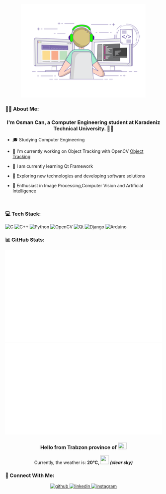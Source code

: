 <p align="center"><img src="https://raw.githubusercontent.com/osmancanaksoy/osmancanaksoy/main/gif3.gif" width="400" height="300"/></p>  

### 👨‍💻 About Me:
### <div align="center">I'm Osman Can, a Computer Engineering student at Karadeniz Technical University. 👨‍💻</div>
  

- 🎓  Studying Computer Engineering  
  

- 🔭 I'm currently working on Object Tracking with OpenCV [Object Tracking](https://github.com/osmancanaksoy/Object-Tracking.git)  
  

- 🌱 I am currently learning Qt Framework  
  

- 🤔  Exploring new technologies and developing software solutions  
  

-  🧐 Enthusiast in Image Processing,Computer Vision and Artificial Intelligence 
  

<br/>

### 💻 Tech Stack:
![C](https://img.shields.io/badge/c-%2300599C.svg?style=for-the-badge&logo=c&logoColor=white) ![C++](https://img.shields.io/badge/c++-%2300599C.svg?style=for-the-badge&logo=c%2B%2B&logoColor=white) ![Python](https://img.shields.io/badge/python-3670A0?style=for-the-badge&logo=python&logoColor=ffdd54) ![OpenCV](https://img.shields.io/badge/OpenCV-27338e?style=for-the-badge&logo=OpenCV&logoColor=white) ![Qt](https://img.shields.io/badge/Qt-%23217346.svg?style=for-the-badge&logo=Qt&logoColor=white)   ![Django](https://img.shields.io/badge/django-%23092E20.svg?style=for-the-badge&logo=django&logoColor=white) ![Arduino](https://img.shields.io/badge/-Arduino-00979D?style=for-the-badge&logo=Arduino&logoColor=white)

### 📊 GitHub Stats:
![Overview](https://raw.githubusercontent.com/osmancanaksoy/github-stats-transparent/output/generated/overview.svg) ![Most Used Languages](https://github.com/osmancanaksoy/github-stats-transparent/blob/output/generated/languages.svg)

<!-- WEATHER:START -->
<h3 align="center">Hello from Trabzon province of <img src="https://flagicons.lipis.dev/flags/4x3/tr.svg" width="28" height="21"/></h3>
<p align="center">Currently, the weather is: <b>20°C, <img src="https://openweathermap.org/img/wn/01d.png" width="28" height="28"> <i>(clear sky)</i></b></p>
<!-- WEATHER:END -->

### 🤝 Connect With Me:  
<div align="center">
<a href="https://github.com/osmancanaksoy" target="_blank">
<img src=https://img.shields.io/badge/github-%2324292e.svg?&style=for-the-badge&logo=github&logoColor=white alt=github />
</a>
<a href="https://linkedin.com/in/osmancanaksoy" target="_blank">
<img src=https://img.shields.io/badge/linkedin-%231E77B5.svg?&style=for-the-badge&logo=linkedin&logoColor=white alt=linkedin />
</a>
<a href="https://instagram.com/osmancanaksoy" target="_blank">
<img src=https://img.shields.io/badge/instagram-%23000000.svg?&style=for-the-badge&logo=instagram&logoColor=white alt=instagram  />
</a>  
</div>  

